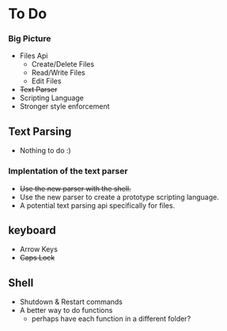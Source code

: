 # To Do

### Big Picture

- Files Api 
	- Create/Delete Files
	- Read/Write Files
	- Edit Files
- ~~Text Parser~~
- Scripting Language
- Stronger style enforcement


## Text Parsing
- Nothing to do :)


### Implentation of the text parser

- ~~Use the new parser with the shell.~~
- Use the new parser to create a prototype scripting language.
- A potential text parsing api specifically for files.

## keyboard
- Arrow Keys
- ~~Caps Lock~~

## Shell
- Shutdown & Restart commands
- A better way to do functions 
	- perhaps have each function in a different folder?
